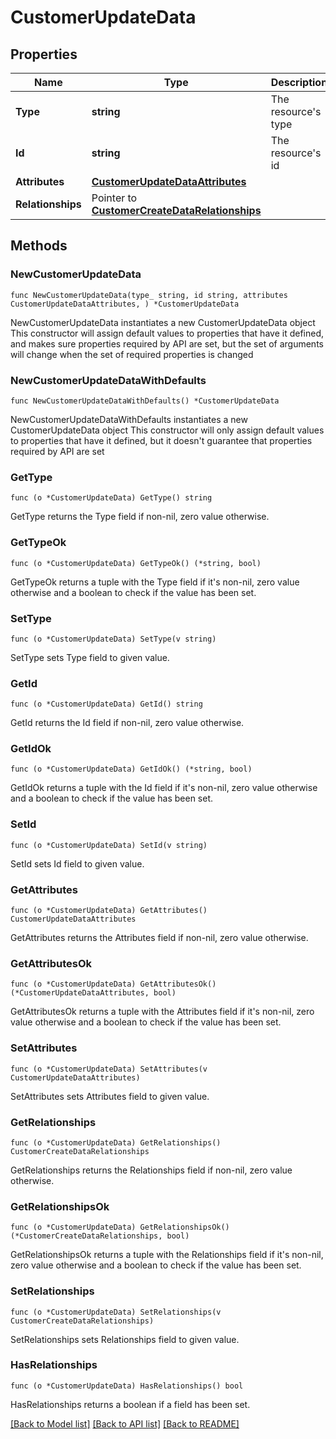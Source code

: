 # CustomerUpdateData

## Properties

Name | Type | Description | Notes
------------ | ------------- | ------------- | -------------
**Type** | **string** | The resource&#39;s type | 
**Id** | **string** | The resource&#39;s id | 
**Attributes** | [**CustomerUpdateDataAttributes**](CustomerUpdateDataAttributes.md) |  | 
**Relationships** | Pointer to [**CustomerCreateDataRelationships**](CustomerCreateDataRelationships.md) |  | [optional] 

## Methods

### NewCustomerUpdateData

`func NewCustomerUpdateData(type_ string, id string, attributes CustomerUpdateDataAttributes, ) *CustomerUpdateData`

NewCustomerUpdateData instantiates a new CustomerUpdateData object
This constructor will assign default values to properties that have it defined,
and makes sure properties required by API are set, but the set of arguments
will change when the set of required properties is changed

### NewCustomerUpdateDataWithDefaults

`func NewCustomerUpdateDataWithDefaults() *CustomerUpdateData`

NewCustomerUpdateDataWithDefaults instantiates a new CustomerUpdateData object
This constructor will only assign default values to properties that have it defined,
but it doesn't guarantee that properties required by API are set

### GetType

`func (o *CustomerUpdateData) GetType() string`

GetType returns the Type field if non-nil, zero value otherwise.

### GetTypeOk

`func (o *CustomerUpdateData) GetTypeOk() (*string, bool)`

GetTypeOk returns a tuple with the Type field if it's non-nil, zero value otherwise
and a boolean to check if the value has been set.

### SetType

`func (o *CustomerUpdateData) SetType(v string)`

SetType sets Type field to given value.


### GetId

`func (o *CustomerUpdateData) GetId() string`

GetId returns the Id field if non-nil, zero value otherwise.

### GetIdOk

`func (o *CustomerUpdateData) GetIdOk() (*string, bool)`

GetIdOk returns a tuple with the Id field if it's non-nil, zero value otherwise
and a boolean to check if the value has been set.

### SetId

`func (o *CustomerUpdateData) SetId(v string)`

SetId sets Id field to given value.


### GetAttributes

`func (o *CustomerUpdateData) GetAttributes() CustomerUpdateDataAttributes`

GetAttributes returns the Attributes field if non-nil, zero value otherwise.

### GetAttributesOk

`func (o *CustomerUpdateData) GetAttributesOk() (*CustomerUpdateDataAttributes, bool)`

GetAttributesOk returns a tuple with the Attributes field if it's non-nil, zero value otherwise
and a boolean to check if the value has been set.

### SetAttributes

`func (o *CustomerUpdateData) SetAttributes(v CustomerUpdateDataAttributes)`

SetAttributes sets Attributes field to given value.


### GetRelationships

`func (o *CustomerUpdateData) GetRelationships() CustomerCreateDataRelationships`

GetRelationships returns the Relationships field if non-nil, zero value otherwise.

### GetRelationshipsOk

`func (o *CustomerUpdateData) GetRelationshipsOk() (*CustomerCreateDataRelationships, bool)`

GetRelationshipsOk returns a tuple with the Relationships field if it's non-nil, zero value otherwise
and a boolean to check if the value has been set.

### SetRelationships

`func (o *CustomerUpdateData) SetRelationships(v CustomerCreateDataRelationships)`

SetRelationships sets Relationships field to given value.

### HasRelationships

`func (o *CustomerUpdateData) HasRelationships() bool`

HasRelationships returns a boolean if a field has been set.


[[Back to Model list]](../README.md#documentation-for-models) [[Back to API list]](../README.md#documentation-for-api-endpoints) [[Back to README]](../README.md)



